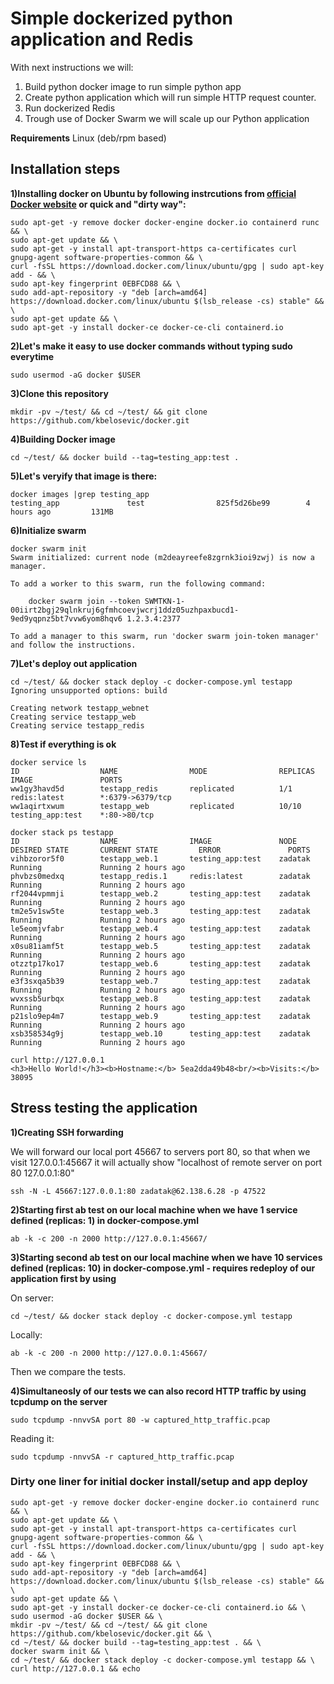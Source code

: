 # Simple dockerized python application and Redis

With next instructions we will:
1) Build python docker image to run simple python app
2) Create python application which will run simple HTTP request counter.
3) Run dockerized Redis
4) Trough use of Docker Swarm we will scale up our Python application

**Requirements**
Linux (deb/rpm based)

## Installation steps

**1)Installing docker on Ubuntu by following instrcutions from [official Docker website](https://docs.docker.com/install/linux/docker-ce/ubuntu/) or quick and "dirty way":**
```
sudo apt-get -y remove docker docker-engine docker.io containerd runc && \
sudo apt-get update && \
sudo apt-get -y install apt-transport-https ca-certificates curl gnupg-agent software-properties-common && \
curl -fsSL https://download.docker.com/linux/ubuntu/gpg | sudo apt-key add - && \
sudo apt-key fingerprint 0EBFCD88 && \
sudo add-apt-repository -y "deb [arch=amd64] https://download.docker.com/linux/ubuntu $(lsb_release -cs) stable" && \
sudo apt-get update && \
sudo apt-get -y install docker-ce docker-ce-cli containerd.io
```
**2)Let's make it easy to use docker commands without typing sudo everytime**
```
sudo usermod -aG docker $USER
```
**3)Clone this repository**
```
mkdir -pv ~/test/ && cd ~/test/ && git clone https://github.com/kbelosevic/docker.git
```
**4)Building Docker image**
```
cd ~/test/ && docker build --tag=testing_app:test .
```
**5)Let's veryify that image is there:**
```
docker images |grep testing_app
testing_app               test                825f5d26be99        4 hours ago         131MB
```
**6)Initialize swarm**
```
docker swarm init
Swarm initialized: current node (m2deayreefe8zgrnk3ioi9zwj) is now a manager.

To add a worker to this swarm, run the following command:

    docker swarm join --token SWMTKN-1-00iirt2bgj29qlnkruj6gfmhcoevjwcrj1ddz05uzhpaxbucd1-9ed9yqpnz5bt7vvw6yom8hqv6 1.2.3.4:2377

To add a manager to this swarm, run 'docker swarm join-token manager' and follow the instructions.
```
**7)Let's deploy out application**
```
cd ~/test/ && docker stack deploy -c docker-compose.yml testapp
Ignoring unsupported options: build

Creating network testapp_webnet
Creating service testapp_web
Creating service testapp_redis
```
**8)Test if everything is ok**
```
docker service ls
ID                  NAME                MODE                REPLICAS            IMAGE               PORTS
ww1gy3havd5d        testapp_redis       replicated          1/1                 redis:latest        *:6379->6379/tcp
ww1aqirtxwum        testapp_web         replicated          10/10               testing_app:test    *:80->80/tcp
```
```
docker stack ps testapp
ID                  NAME                IMAGE               NODE                DESIRED STATE       CURRENT STATE         ERROR               PORTS
vihbzoror5f0        testapp_web.1       testing_app:test    zadatak             Running             Running 2 hours ago
phvbzs0medxq        testapp_redis.1     redis:latest        zadatak             Running             Running 2 hours ago
rf2044vpmmji        testapp_web.2       testing_app:test    zadatak             Running             Running 2 hours ago
tm2e5v1sw5te        testapp_web.3       testing_app:test    zadatak             Running             Running 2 hours ago
le5eomjvfabr        testapp_web.4       testing_app:test    zadatak             Running             Running 2 hours ago
x0su81iamf5t        testapp_web.5       testing_app:test    zadatak             Running             Running 2 hours ago
otzztp17ko17        testapp_web.6       testing_app:test    zadatak             Running             Running 2 hours ago
e3f3sxqa5b39        testapp_web.7       testing_app:test    zadatak             Running             Running 2 hours ago
wvxssb5urbqx        testapp_web.8       testing_app:test    zadatak             Running             Running 2 hours ago
p21slo9ep4m7        testapp_web.9       testing_app:test    zadatak             Running             Running 2 hours ago
xsb358534g9j        testapp_web.10      testing_app:test    zadatak             Running             Running 2 hours ago
```
```
curl http://127.0.0.1
<h3>Hello World!</h3><b>Hostname:</b> 5ea2dda49b48<br/><b>Visits:</b> 38095
```

## Stress testing the application
**1)Creating SSH forwarding**

We will forward our local port 45667 to servers port 80, so that when we visit 127.0.0.1:45667 it will actually show "localhost of remote server on port 80 127.0.0.1:80"
```
ssh -N -L 45667:127.0.0.1:80 zadatak@62.138.6.28 -p 47522
```
**2)Starting first ab test on our local machine when we have 1 service defined (replicas: 1) in docker-compose.yml**
```
ab -k -c 200 -n 2000 http://127.0.0.1:45667/
```
**3)Starting second ab test on our local machine when we have 10 services defined (replicas: 10) in docker-compose.yml - requires redeploy of our application first by using**

On server:
```
cd ~/test/ && docker stack deploy -c docker-compose.yml testapp
```

Locally:
```
ab -k -c 200 -n 2000 http://127.0.0.1:45667/
```
Then we compare the tests.

**4)Simultaneosly of our tests we can also record HTTP traffic by using tcpdump on the server**
```
sudo tcpdump -nnvvSA port 80 -w captured_http_traffic.pcap
```
Reading it:
```
sudo tcpdump -nnvvSA -r captured_http_traffic.pcap
```
### Dirty one liner for initial docker install/setup and app deploy
```
sudo apt-get -y remove docker docker-engine docker.io containerd runc && \
sudo apt-get update && \
sudo apt-get -y install apt-transport-https ca-certificates curl gnupg-agent software-properties-common && \
curl -fsSL https://download.docker.com/linux/ubuntu/gpg | sudo apt-key add - && \
sudo apt-key fingerprint 0EBFCD88 && \
sudo add-apt-repository -y "deb [arch=amd64] https://download.docker.com/linux/ubuntu $(lsb_release -cs) stable" && \
sudo apt-get update && \
sudo apt-get -y install docker-ce docker-ce-cli containerd.io && \
sudo usermod -aG docker $USER && \
mkdir -pv ~/test/ && cd ~/test/ && git clone https://github.com/kbelosevic/docker.git && \
cd ~/test/ && docker build --tag=testing_app:test . && \
docker swarm init && \
cd ~/test/ && docker stack deploy -c docker-compose.yml testapp && \
curl http://127.0.0.1 && echo
```
